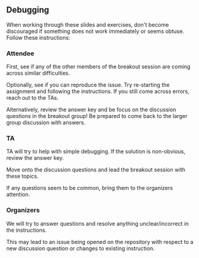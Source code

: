 ## Debugging

When working through these slides and exercises, don't become discouraged if something does not work immediately or seems obtuse. Follow these instructions:

### Attendee

First, see if any of the other members of the breakout session are coming across similar difficulties. 

Optionally, see if you can reproduce the issue. 
Try re-starting the assignment and following the instructions. 
If you still come across errors, reach out to the TAs.

Alternatively, review the answer key and be focus on the discussion questions in the breakout group!
Be prepared to come back to the larger group discussion with answers.

### TA

TA will try to help with simple debugging.
If the solution is non-obvious, review the answer key.

Move onto the discussion questions and lead the breakout session with these topics. 

If any questions seem to be common, bring them to the organizers attention.

### Organizers

We will try to answer questions and resolve anything unclear/incorrect in the instructions. 

This may lead to an issue being opened on the repository with respect to a new discussion question or changes to existing instruction.

